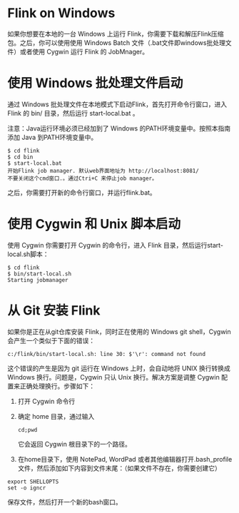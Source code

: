 # Flink on Windows
如果你想要在本地的一台 Windows 上运行 Flink，你需要下载和解压Flink压缩包。之后，你可以使用使用 Windows Batch 文件（.bat文件即windows批处理文件）或者使用 Cygwin 运行 Flink 的 JobMnager。
# 使用 Windows 批处理文件启动
通过 Windows 批处理文件在本地模式下启动Flink，首先打开命令行窗口，进入 Flink 的 bin/ 目录，然后运行 start-local.bat 。

注意：Java运行环境必须已经加到了 Windows 的PATH环境变量中。按照本指南添加 Java 到PATH环境变量中。
```
$ cd flink
$ cd bin
$ start-local.bat
开始Flink job manager. 默认web界面地址为 http://localhost:8081/
不要关闭这个cmd窗口.。通过Ctri+C 来停止job manager。
```
之后，你需要打开新的命令行窗口，并运行flink.bat。
# 使用 Cygwin 和 Unix 脚本启动
使用 Cygwin 你需要打开 Cygwin 的命令行，进入 Flink 目录，然后运行start-local.sh脚本：
```
$ cd flink
$ bin/start-local.sh
Starting jobmanager
```
# 从 Git 安装 Flink

如果你是正在从git仓库安装 Flink，同时正在使用的 Windows git shell，Cygwin会产生一个类似于下面的错误：

`c:/flink/bin/start-local.sh: line 30: $'\r': command not found`

这个错误的产生是因为 git 运行在 Windows 上时，会自动地将 UNIX 换行转换成 Windows 换行。问题是，Cygwin 只认 Unix 换行。解决方案是调整 Cygwin 配置来正确处理换行。步骤如下：

1. 打开 Cygwin 命令行
2. 确定 home 目录，通过输入

   `cd;pwd`

   它会返回 Cygwin 根目录下的一个路径。

3. 在home目录下，使用 NotePad, WordPad 或者其他编辑器打开.bash_profile文件，然后添加如下内容到文件末尾：（如果文件不存在，你需要创建它）
```
export SHELLOPTS
set -o igncr
```
保存文件，然后打开一个新的bash窗口。

